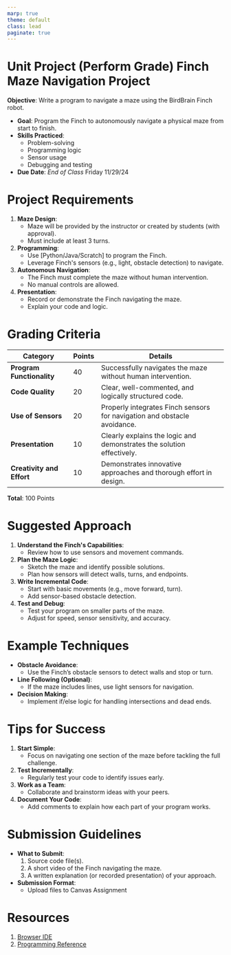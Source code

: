 ```yaml
---
marp: true
theme: default
class: lead
paginate: true
---
```


<!-- headingDivider: 1 -->
<!-- backgroundColor: black -->
<!-- class: invert -->

# Unit Project (Perform Grade) Finch Maze Navigation Project

**Objective**: Write a program to navigate a maze using the BirdBrain Finch robot.

- **Goal**: Program the Finch to autonomously navigate a physical maze from start to finish.
- **Skills Practiced**:
  - Problem-solving
  - Programming logic
  - Sensor usage
  - Debugging and testing
- **Due Date**: *End of Class* Friday 11/29/24

# **Project Requirements**

1. **Maze Design**:
   - Maze will be provided by the instructor or created by students (with approval).
   - Must include at least 3 turns.
2. **Programming**:
   - Use [Python/Java/Scratch] to program the Finch.
   - Leverage Finch's sensors (e.g., light, obstacle detection) to navigate.
3. **Autonomous Navigation**:
   - The Finch must complete the maze without human intervention.
   - No manual controls are allowed.
4. **Presentation**:
   - Record or demonstrate the Finch navigating the maze.
   - Explain your code and logic.

# **Grading Criteria**

| **Category**              | **Points** | **Details**                                                              |
| ------------------------- | ---------- | ------------------------------------------------------------------------ |
| **Program Functionality** | 40         | Successfully navigates the maze without human intervention.              |
| **Code Quality**          | 20         | Clear, well-commented, and logically structured code.                    |
| **Use of Sensors**        | 20         | Properly integrates Finch sensors for navigation and obstacle avoidance. |
| **Presentation**          | 10         | Clearly explains the logic and demonstrates the solution effectively.    |
| **Creativity and Effort** | 10         | Demonstrates innovative approaches and thorough effort in design.        |

**Total**: 100 Points

# **Suggested Approach**

1. **Understand the Finch's Capabilities**:
   - Review how to use sensors and movement commands.
2. **Plan the Maze Logic**:
   - Sketch the maze and identify possible solutions.
   - Plan how sensors will detect walls, turns, and endpoints.
3. **Write Incremental Code**:
   - Start with basic movements (e.g., move forward, turn).
   - Add sensor-based obstacle detection.
4. **Test and Debug**:
   - Test your program on smaller parts of the maze.
   - Adjust for speed, sensor sensitivity, and accuracy.

# **Example Techniques**

- **Obstacle Avoidance**:
  - Use the Finch’s obstacle sensors to detect walls and stop or turn.
- **Line Following (Optional)**:
  - If the maze includes lines, use light sensors for navigation.
- **Decision Making**:
  - Implement if/else logic for handling intersections and dead ends.

# **Tips for Success**

1. **Start Simple**:
   - Focus on navigating one section of the maze before tackling the full challenge.
1. **Test Incrementally**:
   - Regularly test your code to identify issues early.
1. **Work as a Team**:
   - Collaborate and brainstorm ideas with your peers.
1. **Document Your Code**:
   - Add comments to explain how each part of your program works.

# **Submission Guidelines**

- **What to Submit**:
  1. Source code file(s).
  2. A short video of the Finch navigating the maze.
  3. A written explanation (or recorded presentation) of your approach.
- **Submission Format**:
  - Upload files to Canvas Assignment

# **Resources**

1. [Browser IDE](https://brython.birdbraintechnologies.com/)
1. [Programming Reference](https://learn.birdbraintechnologies.com/finch/python/?robot=finch&software=python&moduleslide=&pg=library&r=&&moduleslide2=)
